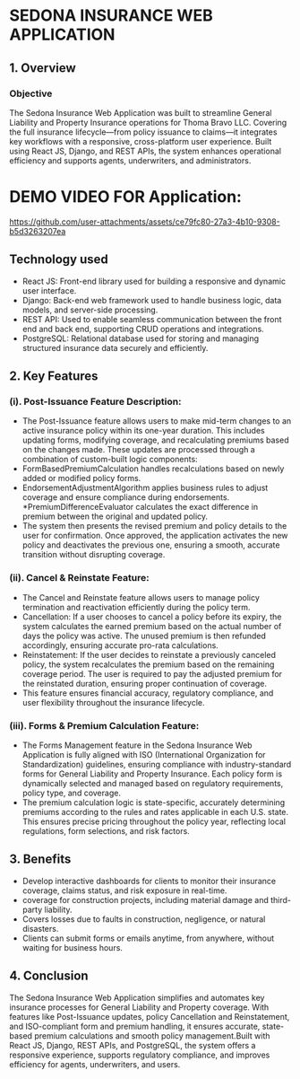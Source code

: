 # SEDONA INSURANCE WEB APPLICATION
## 1. Overview
### Objective
The Sedona Insurance Web Application was built to streamline General Liability and Property Insurance operations for Thoma Bravo LLC. Covering the full insurance lifecycle—from policy issuance to claims—it integrates key workflows with a responsive, cross-platform user experience. Built using React JS, Django, and REST APIs, the system enhances operational efficiency and supports agents, underwriters, and administrators.
         
# DEMO VIDEO FOR Application:

https://github.com/user-attachments/assets/ce79fc80-27a3-4b10-9308-b5d3263207ea

## Technology used
 * React JS: Front-end library used for building a responsive and dynamic user interface.
  * Django: Back-end web framework used to handle business logic, data models, and server-side processing.
  * REST API: Used to enable seamless communication between the front end and back end, supporting CRUD operations and integrations.
  * PostgreSQL: Relational database used for storing and managing structured insurance data securely and efficiently.
## 2. Key Features

### (i). Post-Issuance Feature Description:
 * The Post-Issuance feature allows users to make mid-term changes to an active insurance policy within its one-year duration. This includes updating forms, modifying coverage, and recalculating premiums based on the changes made. These updates are processed through a combination of custom-built logic components:
 * FormBasedPremiumCalculation handles recalculations based on newly added or modified policy forms.
 * EndorsementAdjustmentAlgorithm applies business rules to adjust coverage and ensure compliance during endorsements.
 *PremiumDifferenceEvaluator calculates the exact difference in premium between the original and updated policy.
 * The system then presents the revised premium and policy details to the user for confirmation. Once approved, the application activates the new policy and deactivates the previous one, ensuring a smooth, accurate transition without disrupting coverage.
         
### (ii). Cancel & Reinstate Feature:
 * The Cancel and Reinstate feature allows users to manage policy termination and reactivation efficiently during the policy term.
 * Cancellation: If a user chooses to cancel a policy before its expiry, the system calculates the earned premium based on the actual number of days the policy was active. The unused premium is then refunded accordingly, ensuring accurate pro-rata calculations.
 * Reinstatement: If the user decides to reinstate a previously canceled policy, the system recalculates the premium based on the remaining coverage period. The user is required to pay the adjusted premium for the reinstated duration, ensuring proper continuation of coverage.
 * This feature ensures financial accuracy, regulatory compliance, and user flexibility throughout the insurance lifecycle.

### (iii). Forms & Premium Calculation Feature:
 * The Forms Management feature in the Sedona Insurance Web Application is fully aligned with ISO (International Organization for Standardization) guidelines, ensuring compliance with industry-standard forms for General Liability and Property Insurance. Each policy form is dynamically selected and managed based on regulatory requirements, policy type, and coverage.
 * The premium calculation logic is state-specific, accurately determining premiums according to the rules and rates applicable in each U.S. state. This ensures precise pricing throughout the policy year, reflecting local regulations, form selections, and risk factors.

## 3. Benefits
 * Develop interactive dashboards for clients to monitor their insurance coverage, claims status, and risk exposure in real-time.
 * coverage for construction projects, including material damage and third-party liability.
 * Covers losses due to faults in construction, negligence, or natural disasters.
 * Clients can submit forms or emails anytime, from anywhere, without waiting for business hours.
## 4. Conclusion
The Sedona Insurance Web Application simplifies and automates key insurance processes for General Liability and Property coverage. With features like Post-Issuance updates, policy Cancellation and Reinstatement, and ISO-compliant form and premium handling, it ensures accurate, state-based premium calculations and smooth policy management.Built with React JS, Django, REST APIs, and PostgreSQL, the system offers a responsive experience, supports regulatory compliance, and improves efficiency for agents, underwriters, and users.
